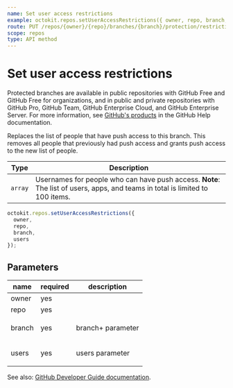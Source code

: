 ```yaml
---
name: Set user access restrictions
example: octokit.repos.setUserAccessRestrictions({ owner, repo, branch, users })
route: PUT /repos/{owner}/{repo}/branches/{branch}/protection/restrictions/users
scope: repos
type: API method
---
```


# Set user access restrictions

Protected branches are available in public repositories with GitHub Free and GitHub Free for organizations, and in public and private repositories with GitHub Pro, GitHub Team, GitHub Enterprise Cloud, and GitHub Enterprise Server. For more information, see [GitHub's products](https://help.github.com/github/getting-started-with-github/githubs-products) in the GitHub Help documentation.

Replaces the list of people that have push access to this branch. This removes all people that previously had push access and grants push access to the new list of people.

| Type    | Description                                                                                                                   |
| ------- | ----------------------------------------------------------------------------------------------------------------------------- |
| `array` | Usernames for people who can have push access. **Note**: The list of users, apps, and teams in total is limited to 100 items. |

```js
octokit.repos.setUserAccessRestrictions({
  owner,
  repo,
  branch,
  users
});
```

## Parameters

<table>
  <thead>
    <tr>
      <th>name</th>
      <th>required</th>
      <th>description</th>
    </tr>
  </thead>
  <tbody>
    <tr><td>owner</td><td>yes</td><td>

</td></tr>
<tr><td>repo</td><td>yes</td><td>

</td></tr>
<tr><td>branch</td><td>yes</td><td>

branch+ parameter

</td></tr>
<tr><td>users</td><td>yes</td><td>

users parameter

</td></tr>
  </tbody>
</table>

See also: [GitHub Developer Guide documentation](https://docs.github.com/rest/reference/repos#set-user-access-restrictions).
